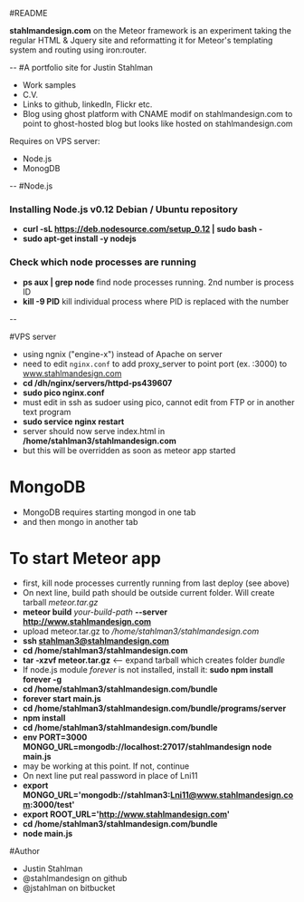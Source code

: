 #README

**stahlmandesign.com** on the Meteor framework is an experiment taking the regular HTML & Jquery site and reformatting it for Meteor's templating system and routing using iron:router.

--
#A portfolio site for Justin Stahlman

- Work samples
- C.V.
- Links to github, linkedIn, Flickr etc.
- Blog using ghost platform with CNAME modif on stahlmandesign.com to point to ghost-hosted blog but looks like hosted on stahlmandesign.com

Requires on VPS server:
- Node.js
- MonogDB

--
#Node.js
### Installing Node.js v0.12 Debian / Ubuntu repository

- **curl -sL https://deb.nodesource.com/setup_0.12 | sudo bash -**
- **sudo apt-get install -y nodejs**

### Check which node processes are running
- **ps aux | grep node** find node processes running. 2nd number is process ID
- **kill -9 PID** kill individual process where PID is replaced with the number

--

#VPS server

- using ngnix ("engine-x") instead of Apache on server
- need to edit ```nginx.conf``` to add proxy_server to point port (ex. :3000) to www.stahlmandesign.com
- **cd /dh/nginx/servers/httpd-ps439607**
- **sudo pico nginx.conf**
- must edit in ssh as sudoer using pico, cannot edit from FTP or in another text program
- **sudo service nginx restart**
- server should now serve index.html in **/home/stahlman3/stahlmandesign.com**
- but this will be overridden as soon as meteor app started

# MongoDB
- MongoDB requires starting mongod in one tab
- and then mongo in another tab

# To start Meteor app
- first, kill node processes currently running from last deploy (see above)
- On next line, build path should be outside current folder. Will create tarball *meteor.tar.gz*
- **meteor build** *your-build-path* **--server http://www.stahlmandesign.com**
- upload meteor.tar.gz to */home/stahlman3/stahlmandesign.com*
- **ssh stahlman3@stahlmandesign.com**
- **cd /home/stahlman3/stahlmandesign.com**
- **tar -xzvf meteor.tar.gz** <-- expand tarball which creates folder *bundle*
- If node.js module *forever* is not installed, install it: **sudo npm install forever -g**
- **cd /home/stahlman3/stahlmandesign.com/bundle**
- **forever start main.js**
- **cd /home/stahlman3/stahlmandesign.com/bundle/programs/server**
- **npm install**
- **cd /home/stahlman3/stahlmandesign.com/bundle**
- **env PORT=3000 MONGO_URL=mongodb://localhost:27017/stahlmandesign node main.js**
- may be working at this point. If not, continue
- On next line put real password in place of Lni11
- **export MONGO_URL='mongodb://stahlman3:Lni11@www.stahlmandesign.com:3000/test'**
- **export ROOT_URL='http://www.stahlmandesign.com'**
- **cd /home/stahlman3/stahlmandesign.com/bundle**
- **node main.js**

#Author

- Justin Stahlman
- @stahlmandesign on github
- @jstahlman on bitbucket